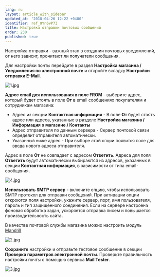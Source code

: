 ```yaml
---
lang: ru
layout: article_with_sidebar
updated_at: '2018-04-26 12:22 +0400'
identifier: ref_0Yn6vP7I
title: Настройка отправки почтовых сообщений
order: 230
published: true
---
```

Настройка отправки - важный этап в создании почтовых уведомлений, от него зависит, прочитают ли получатели сообщения.

Для настройки почты перейдите в раздел **Настройка магазина / Уведомления по электронной почте** и откройте вкладку **Настройки отправки E-Mail**.

![1.jpg]({{site.baseurl}}/attachments/ref_0Yn6vP7I/1.jpg)

**Адрес email для использования в поле FROM** - выберите адрес, который будет стоять в поле **От** в email сообщениях покупателям и сотрудникам магазина:

- Адрес из секции **Контактная информация** - В поле **От** будет стоять адрес или адреса, указанные в разделе **Настройка магазина / Информация о магазине / Контакты**
- Адрес отправителя по данным сервера - Сервер почтовой связи определит отправителя автоматически.
- Указанный ниже адрес - При выборе этой опции появится поле для ввода нового адреса отправителя.

Адрес в поле **От** не совпадает с адресом **Ответить**. Адреса для поля **Ответить** будут автоматически выбираются из адресов, указанных в секции **Контактная информация**, в зависимости от типа email-сообщения.

![4.jpg]({{site.baseurl}}/attachments/ref_0Yn6vP7I/4.jpg)

**Использовать SMTP сервер** - включите опцию, чтобы использовать SMTP протокол для отправки сообщений. При активации опции откроются поля настройки, укажите сервер, порт, имя пользователя, пароль и тип защищённого соединения. Если на сервере настроена фоновая обработка задач, ускоряется отправка писем и повышается производительность сайта.

В качестве почтовой службы магазина можно настроить модуль [Mandrill](https://market.x-cart.com/addons/mandrill-transactional-emails-integration.html "Настройка отправки почтовых сообщений")

![2.jpg]({{site.baseurl}}/attachments/ref_0Yn6vP7I/2.jpg)

**Сохраните** настройки и отправьте тестовое сообщение в секции **Проверка параметров электронной почты**. Проверьте правильность настройки почты с помощью сервиса **Mail Tester**.

![3.jpg]({{site.baseurl}}/attachments/ref_0Yn6vP7I/3.jpg)
